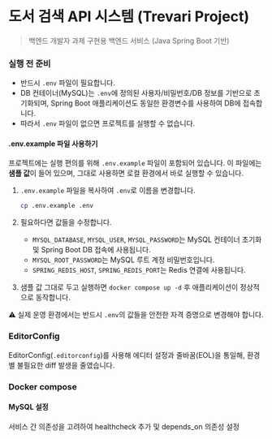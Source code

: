 # 도서 검색 API 시스템 (Trevari Project)

> 백엔드 개발자 과제 구현용 백엔드 서비스 (Java Spring Boot 기반)

### 실행 전 준비

- 반드시 `.env` 파일이 필요합니다.
- DB 컨테이너(MySQL)는 `.env`에 정의된 사용자/비밀번호/DB 정보를 기반으로 초기화되며,
  Spring Boot 애플리케이션도 동일한 환경변수를 사용하여 DB에 접속합니다.
- 따라서 `.env` 파일이 없으면 프로젝트를 실행할 수 없습니다.

#### .env.example 파일 사용하기

프로젝트에는 실행 편의를 위해 `.env.example` 파일이 포함되어 있습니다.
이 파일에는 **샘플 값**이 들어 있으며, 그대로 사용하면 로컬 환경에서 바로 실행할 수 있습니다.

1. `.env.example` 파일을 복사하여 `.env`로 이름을 변경합니다.
   ```bash
   cp .env.example .env
    ```

2. 필요하다면 값들을 수정합니다.

   * `MYSQL_DATABASE`, `MYSQL_USER`, `MYSQL_PASSWORD`는 MySQL 컨테이너 초기화 및 Spring Boot DB 접속에 사용됩니다.
   * `MYSQL_ROOT_PASSWORD`는 MySQL 루트 계정 비밀번호입니다.
   * `SPRING_REDIS_HOST`, `SPRING_REDIS_PORT`는 Redis 연결에 사용됩니다.

3. 샘플 값 그대로 두고 실행하면 `docker compose up -d` 후 애플리케이션이 정상적으로 동작합니다.

⚠️ 실제 운영 환경에서는 반드시 `.env`의 값들을 안전한 자격 증명으로 변경해야 합니다.

### EditorConfig

EditorConfig(`.editorconfig`)를 사용해 에디터 설정과 줄바꿈(EOL)을 통일해, 환경별 불필요한 diff 발생을 줄였습니다.

### Docker compose

#### MySQL 설정

서비스 간 의존성을 고려하여 healthcheck 추가 및 depends_on 의존성 설정
